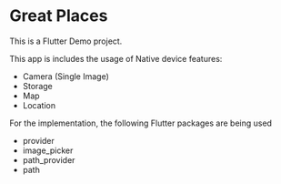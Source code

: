 # Great Places

This is a Flutter Demo project.


This app is includes the usage of Native device features:
- Camera (Single Image)
- Storage
- Map
- Location

For the implementation, the following Flutter packages are being used
- provider
- image_picker
- path_provider
- path

